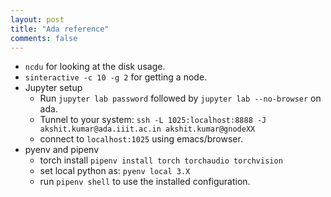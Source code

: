 ```yaml
---
layout: post
title: "Ada reference"
comments: false
---
```


- `ncdu` for looking at the disk usage.
- `sinteractive -c 10 -g 2` for getting a node.
- Jupyter setup
  - Run `jupyter lab password` followed by `jupyter lab --no-browser` on ada.
  - Tunnel to your system: `ssh -L 1025:localhost:8888 -J akshit.kumar@ada.iiit.ac.in akshit.kumar@gnodeXX`
  - connect to `localhost:1025` using emacs/browser.
- pyenv and pipenv
  - torch install `pipenv install torch torchaudio torchvision`
  - set local python as: `pyenv local 3.X`
  - run `pipenv shell` to use the installed configuration.
